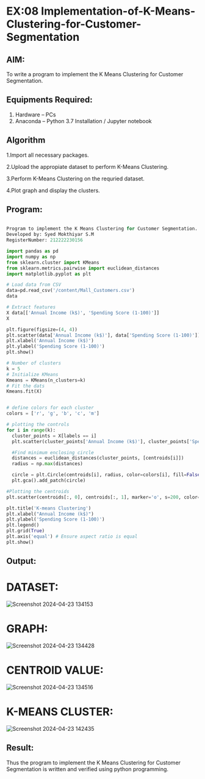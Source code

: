 # EX:08 Implementation-of-K-Means-Clustering-for-Customer-Segmentation

## AIM:
To write a program to implement the K Means Clustering for Customer Segmentation.

## Equipments Required:
1. Hardware – PCs
2. Anaconda – Python 3.7 Installation / Jupyter notebook

## Algorithm
1.Import all necessary packages.

2.Upload the appropiate dataset to perform K-Means Clustering.

3.Perform K-Means Clustering on the requried dataset.

4.Plot graph and display the clusters.

## Program:
```python

Program to implement the K Means Clustering for Customer Segmentation.
Developed by: Syed Mokthiyar S.M
RegisterNumber: 212222230156

import pandas as pd
import numpy as np
from sklearn.cluster import KMeans
from sklearn.metrics.pairwise import euclidean_distances
import matplotlib.pyplot as plt

# Load data from CSV
data=pd.read_csv('/content/Mall_Customers.csv')
data

# Extract features
X data[['Annual Income (k$)', 'Spending Score (1-100)']]
X

plt.figure(figsize=(4, 4))
plt.scatter(data['Annual Income (k$)'], data['Spending Score (1-100)']) 
plt.xlabel('Annual Income (k$)')
plt.ylabel('Spending Score (1-100)')
plt.show()

# Number of clusters
k = 5
# Initialize KMeans
Kmeans = KMeans(n_clusters=k)
# Fit the dats
Kmeans.fit(X)


# define colors for each cluster
colors = ['r', 'g', 'b', 'c', 'm']

# plotting the controls
for i in range(k):
  cluster_points = X[labels == i]
  plt.scatter(cluster_points['Annual Income (k$)'], cluster_points['Spending Score (1-100)'], color=colors[i], label=f'Cluster {i+1}')

  #Find minimum enclosing circle
  distances = euclidean_distances(cluster_points, [centroids[i]])
  radius = np.max(distances)

  circle = plt.Circle(centroids[i], radius, color=colors[i], fill=False)
  plt.gca().add_patch(circle)

#Plotting the centroids
plt.scatter(centroids[:, 0], centroids[:, 1], marker='o', s=200, color='k', label='Centroids')

plt.title('K-means Clustering')
plt.xlabel("Annual Income (k$)")
plt.ylabel('Spending Score (1-100)')
plt.legend()
plt.grid(True)
plt.axis('equal') # Ensure aspect ratio is equal
plt.show()
```

## Output:
# DATASET:
![Screenshot 2024-04-23 134153](https://github.com/syedmokthiyar/Implementation-of-K-Means-Clustering-for-Customer-Segmentation/assets/118787294/480e268c-a6c7-497a-9543-78239c4b8250)

# GRAPH:
![Screenshot 2024-04-23 134428](https://github.com/syedmokthiyar/Implementation-of-K-Means-Clustering-for-Customer-Segmentation/assets/118787294/90d839d4-8a4e-4068-bcfc-7d93189c2e57)

# CENTROID VALUE:
![Screenshot 2024-04-23 134516](https://github.com/syedmokthiyar/Implementation-of-K-Means-Clustering-for-Customer-Segmentation/assets/118787294/26e7bacc-5b82-43fd-b011-59fe2da03a52)

# K-MEANS CLUSTER:
![Screenshot 2024-04-23 142435](https://github.com/syedmokthiyar/Implementation-of-K-Means-Clustering-for-Customer-Segmentation/assets/118787294/ca703c4d-8756-4fd8-90a6-6161abbf7083)



## Result:
Thus the program to implement the K Means Clustering for Customer Segmentation is written and verified using python programming.
